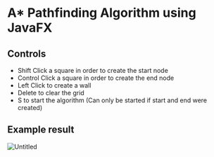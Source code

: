 # A* Pathfinding Algorithm using JavaFX
## Controls
- Shift Click a square in order to create the start node
- Control Click a square in order to create the end node
- Left Click to create a wall
- Delete to clear the grid
- S to start the algorithm (Can only be started if start and end were created)

## Example result
![Untitled](https://user-images.githubusercontent.com/38014469/91673886-36341180-eb04-11ea-8cfb-6671cb8b7122.png)
